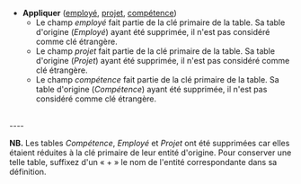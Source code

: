 - **Appliquer** (<ins>employé</ins>, <ins>projet</ins>, <ins>compétence</ins>)
  - Le champ _employé_ fait partie de la clé primaire de la table. Sa table d'origine (_Employé_) ayant été supprimée, il n'est pas considéré comme clé étrangère.
  - Le champ _projet_ fait partie de la clé primaire de la table. Sa table d'origine (_Projet_) ayant été supprimée, il n'est pas considéré comme clé étrangère.
  - Le champ _compétence_ fait partie de la clé primaire de la table. Sa table d'origine (_Compétence_) ayant été supprimée, il n'est pas considéré comme clé étrangère.
<br>
----


**NB.** Les tables _Compétence_, _Employé_ et _Projet_ ont été supprimées car elles étaient réduites à la clé primaire de leur entité d'origine. Pour conserver une telle table, suffixez d'un « + » le nom de l'entité correspondante dans sa définition.
